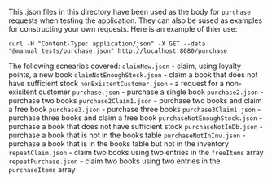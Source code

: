 This .json files in this directory have been used as the body for `purchase` requests when testing the application. They can also be sused as examples for constructing your own requests.
Here is an example of thier use:
```
curl -H "Content-Type: application/json" -X GET --data "@manual_tests/purchase.json" http://localhost:8080/purchase
```

The following scnearios covered:
`claimNew.json` - claim, using loyalty points, a new book 
`claimNotEnoughStock.json` - claim a book that does not have sufficient stock
`nonExistentCustomer.json` - a request for a non-exisitent customer
`purchase.json` - purchase a single book
`purchase2.json` - purchase two books
`purchase2Claim1.json` - purchase two books and claim a free book
`purchase3.json` - purchase three books
`purchase3Claim1.json` - purchase three books and claim a free book
`purchaseNotEnoughStock.json` - purchase a book that does not have sufficient stock
`purchaseNotInDb.json` - purchase a book that is not in the books table 
`purchaseNotInInv.json` - purchase a book that is in the books table but not in the inventory
`repeatClaim.json` - claim two books using two entries in the `freeItems` array
`repeatPurchase.json` - claim two books using two entries in the `purchaseItems` array
